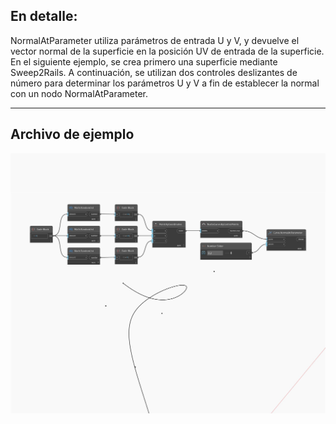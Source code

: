 ## En detalle:
NormalAtParameter utiliza parámetros de entrada U y V, y devuelve el vector normal de la superficie en la posición UV de entrada de la superficie. En el siguiente ejemplo, se crea primero una superficie mediante Sweep2Rails. A continuación, se utilizan dos controles deslizantes de número para determinar los parámetros U y V a fin de establecer la normal con un nodo NormalAtParameter.
___
## Archivo de ejemplo

![NormalAtParameter](./Autodesk.DesignScript.Geometry.Curve.NormalAtParameter_img.jpg)


